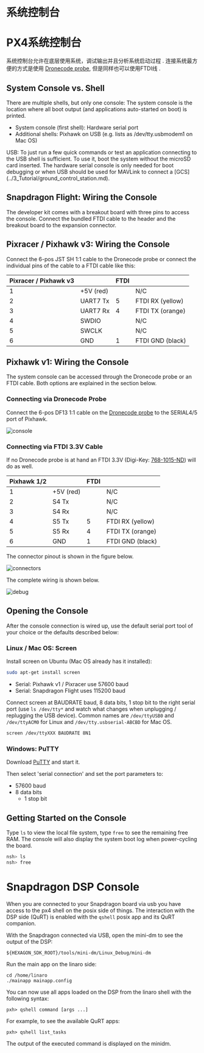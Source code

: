 # 系统控制台

# PX4系统控制台

系统控制台允许在底层使用系统，调试输出并且分析系统启动过程 . 连接系统最方便的方式是使用 [Dronecode probe](http://nicadrone.com/index.php?id_product=65&controller=product), 但是同样也可以使用FTDI线 .

## System Console vs. Shell

There are multiple shells, but only one console: The system console is the location where all boot output (and applications auto-started on boot) is printed.

- System console (first shell): Hardware serial port
- Additional shells: Pixhawk on USB (e.g. lists as /dev/tty.usbmodem1 on Mac OS)

<aside class="tip">
USB: To just run a few quick commands or test an application connecting to the USB shell is sufficient. To use it, boot the system without the microSD card inserted. The hardware serial console is only needed for boot debugging or when USB should be used for MAVLink to connect a [GCS](../3_Tutorial/ground_control_station.md).
</aside>

## Snapdragon Flight: Wiring the Console

The developer kit comes with a breakout board with three pins to access the console. Connect the bundled FTDI cable to the header and the breakout board to the expansion connector.

## Pixracer / Pixhawk v3: Wiring the Console

Connect the 6-pos JST SH 1:1 cable to the Dronecode probe or connect the individual pins of the cable to a FTDI cable like this:

| Pixracer / Pixhawk v3 |           | FTDI |                  |
| --------------------- | --------- | ---- | ---------------- |
| 1                     | +5V (red) |      | N/C              |
| 2                     | UART7 Tx  | 5    | FTDI RX (yellow) |
| 3                     | UART7 Rx  | 4    | FTDI TX (orange) |
| 4                     | SWDIO     |      | N/C              |
| 5                     | SWCLK     |      | N/C              |
| 6                     | GND       | 1    | FTDI GND (black) |

## Pixhawk v1: Wiring the Console

The system console can be accessed through the Dronecode probe or an FTDI cable. Both options are explained in the section below.

### Connecting via Dronecode Probe

Connect the 6-pos DF13 1:1 cable on the [Dronecode probe](http://nicadrone.com/index.php?id_product=65&controller=product) to the SERIAL4/5 port of Pixhawk.

![console](../pictures/console/dronecode_probe.jpg)

### Connecting via FTDI 3.3V Cable

If no Dronecode probe is at hand an FTDI 3.3V (Digi-Key: [768-1015-ND](http://www.digikey.com/product-detail/en/TTL-232R-3V3/768-1015-ND/1836393)) will do as well.

| Pixhawk 1/2 |           | FTDI |                  |
| ----------- | --------- | ---- | ---------------- |
| 1           | +5V (red) |      | N/C              |
| 2           | S4 Tx     |      | N/C              |
| 3           | S4 Rx     |      | N/C              |
| 4           | S5 Tx     | 5    | FTDI RX (yellow) |
| 5           | S5 Rx     | 4    | FTDI TX (orange) |
| 6           | GND       | 1    | FTDI GND (black) |

The connector pinout is shown in the figure below.

![connectors](../pictures/console/console_connector.jpg)

The complete wiring is shown below.

![debug](../pictures/console/console_debug.jpg)

## Opening the Console

After the console connection is wired up, use the default serial port tool of your choice or the defaults described below:

### Linux / Mac OS: Screen

Install screen on Ubuntu (Mac OS already has it installed):

<div class="host-code"></div>

```bash
sudo apt-get install screen
```

- Serial: Pixhawk v1 / Pixracer use 57600 baud
- Serial: Snapdragon Flight uses 115200 baud

Connect screen at BAUDRATE baud, 8 data bits, 1 stop bit to the right serial port (use `ls /dev/tty*` and watch what changes when unplugging / replugging the USB device). Common names are `/dev/ttyUSB0` and `/dev/ttyACM0` for Linux and `/dev/tty.usbserial-ABCBD` for Mac OS.

<div class="host-code"></div>

```bash
screen /dev/ttyXXX BAUDRATE 8N1
```

### Windows: PuTTY

Download [PuTTY](http://www.chiark.greenend.org.uk/~sgtatham/putty/download.html) and start it.

Then select 'serial connection' and set the port parameters to:

- 57600 baud
- 8 data bits
  - 1 stop bit

## Getting Started on the Console

Type `ls` to view the local file system, type `free` to see the remaining free RAM. The console will also display the system boot log when power-cycling the board.

```bash
nsh> ls
nsh> free
```

# Snapdragon DSP Console

When you are connected to your Snapdragon board via usb you have access to the px4 shell on the posix side of things.
The interaction with the DSP side (QuRT) is enabled with the `qshell` posix app and its QuRT companion.

With the Snapdragon connected via USB, open the mini-dm to see the output of the DSP:

```
${HEXAGON_SDK_ROOT}/tools/mini-dm/Linux_Debug/mini-dm
```

Run the main app on the linaro side:

```
cd /home/linaro
./mainapp mainapp.config
```

You can now use all apps loaded on the DSP from the linaro shell with the following syntax:

```
pxh> qshell command [args ...]
```

For example, to see the available QuRT apps:

```
pxh> qshell list_tasks
```

The output of the executed command is displayed on the minidm.
